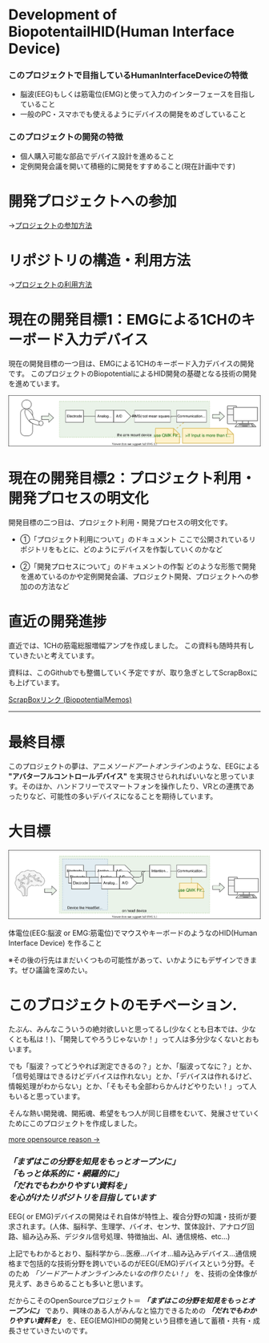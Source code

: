 # Development of BiopotentailHID(Human Interface Device)

### このプロジェクトで目指しているHumanInterfaceDeviceの特徴

* 脳波(EEG)もしくは筋電位(EMG)と使って入力のインターフェースを目指していること
* 一般のPC・スマホでも使えるようにデバイスの開発をめざしていること

### このプロジェクトの開発の特徴

* 個人購入可能な部品でデバイス設計を進めること
* 定例開発会議を開いて積極的に開発をすすめること(現在計画中です)


# 開発プロジェクトへの参加

→[プロジェクトの参加方法](/Doc/HowToEntry.md)

# リポジトリの構造・利用方法

→[プロジェクトの利用方法](/Doc/README.md) 

# 現在の開発目標1：EMGによる1CHのキーボード入力デバイス

現在の開発目標の一つ目は、EMGによる1CHのキーボード入力デバイスの開発です。
このプロジェクトのBiopotentialによるHID開発の基礎となる技術の開発を進めています。

![w:100](Doc/Images/CurrentGoal.drawio.svg)

# 現在の開発目標2：プロジェクト利用・開発プロセスの明文化

開発目標の二つ目は、プロジェクト利用・開発プロセスの明文化です。

* ①「プロジェクト利用について」のドキュメント
ここで公開されているリポジトリをもとに、どのようにデバイスを作製していくのかなど

* ②「開発プロセスについて」のドキュメントの作製
どのような形態で開発を進めているのかや定例開発会議、プロジェクト開発、プロジェクトへの参加のの方法など


# 直近の開発進捗

直近では、1CHの筋電総服増幅アンプを作成しました。
この資料も随時共有していきたいと考えています。

資料は、このGithubでも整備していく予定ですが、取り急ぎとしてScrapBoxにも上げています。

[ScrapBoxリンク (BiopotentialMemos)](https://scrapbox.io/BiopotentialMemos/ )


---

# 最終目標

このプロジェクトの夢は、アニメ*ソードアートオンライン*のような、EEGによる **"アバターフルコントロールデバイス"** を実現させられればいいなと思っています。そのほか、ハンドフリーでスマートフォンを操作したり、VRとの連携であったりなど、可能性の多いデバイスになることを期待しています。


# 大目標

![w:100](Doc/Images/ProjectGoal.drawio.svg)

体電位(EEG:脳波 or EMG:筋電位)でマウスやキーボードのようなのHID(Human Interface Device) を作ること

※その後の行先はまだいくつもの可能性があって、いかようにもデザインできます。ぜひ議論を深めたい。

# このブロジェクトのモチベーション.

たぶん、みんなこういうの絶対欲しいと思ってるし(少なくとも日本では、少なくとも私は！)、「開発してやろうじゃないか！」って人は多分少なくないとおもいます。

でも「脳波？ってどうやれば測定できるの？」とか、「脳波ってなに？」とか、「信号処理はできるけどデバイスは作れない」とか、「デバイスは作れるけど、情報処理がわからない」とか、「そもそも全部わらかんけどやりたい！」って人もいると思っています。

そんな熱い開発魂、開拓魂、希望をもつ人が同じ目標をむいて、発展させていくためにこのプロジェクトを作成しました。

[more opensource reason ->](Doc/OpensourceReason.md)

### ***「まずはこの分野を知見をもっとオープンに」 <br>「もっと体系的に・網羅的に」 <br>「だれでもわかりやすい資料を」<br> を心がけたリポジトリを目指しています*** 

EEG( or EMG)デバイスの開発はそれ自体が特性上、複合分野の知識・技術が要求されます。(人体、脳科学、生理学、バイオ、センサ、筐体設計、アナログ回路、組み込み系、デジタル信号処理、特徴抽出、AI、通信規格、etc...)

上記でもわかるとおり、脳科学から...医療...バイオ...組み込みデバイス...通信規格まで包括的な技術分野を跨いでいるのがEEG(/EMG)デバイスという分野。そのため *「ソードアートオンラインみたいなの作りたい！」* を、技術の全体像が見えず、あきらめることも多いと思います。

だからこそのOpenSourceプロジェクト＝ ***「まずはこの分野を知見をもっとオープンに」*** であり、興味のある人がみんなと協力できるための ***「だれでもわかりやすい資料を」*** を、EEG(EMG)HIDの開発という目標を通して蓄積・共有・成長させていきたいのです。
